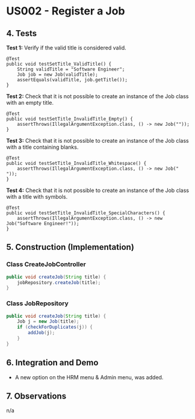 # US002 - Register a Job

## 4. Tests 

**Test 1:** Verify if the valid title is considered valid.

	@Test
    public void testSetTitle_ValidTitle() {
        String validTitle = "Software Engineer";
        Job job = new Job(validTitle);
        assertEquals(validTitle, job.getTitle());
    }
	

**Test 2:** Check that it is not possible to create an instance of the Job class with an empty title. 

	@Test
    public void testSetTitle_InvalidTitle_Empty() {
        assertThrows(IllegalArgumentException.class, () -> new Job(""));
    }


**Test 3:** Check that it is not possible to create an instance of the Job class with a title containing blanks.

    @Test
    public void testSetTitle_InvalidTitle_Whitespace() {
        assertThrows(IllegalArgumentException.class, () -> new Job("   "));
    }


**Test 4:** Check that it is not possible to create an instance of the Job class with a title with symbols.

    @Test
    public void testSetTitle_InvalidTitle_SpecialCharacters() {
        assertThrows(IllegalArgumentException.class, () -> new Job("Software Engineer!"));
    }



## 5. Construction (Implementation)

### Class CreateJobController 

```java
public void createJob(String title) {
    jobRepository.createJob(title);
}
```

### Class JobRepository

```java
public void createJob(String title) {
    Job j = new Job(title);
    if (checkForDuplicates(j)) {
        addJob(j);
    }
}
```


## 6. Integration and Demo 

* A new option on the HRM menu & Admin menu, was added.


## 7. Observations

n/a